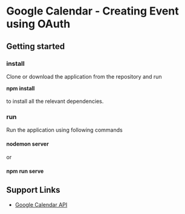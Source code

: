 # Google Calendar - Creating Event using OAuth

## Getting started 

### install 

Clone or download the application from the repository and run

**npm install**<br/><br/>
to install all the relevant dependencies.

### run
Run the application using following commands

#### nodemon server 
or 
#### npm run serve 

## Support Links

* [Google Calendar API](https://developers.google.com/calendar/overview)
